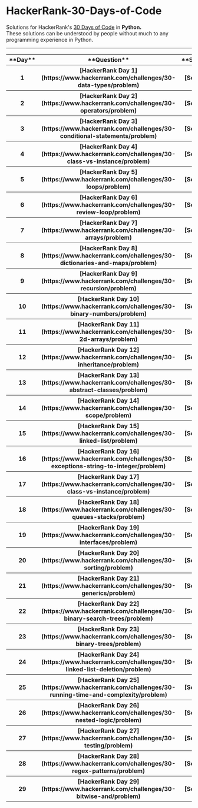 # HackerRank-30-Days-of-Code

Solutions for HackerRank's [30 Days of Code](https://www.hackerrank.com/domains/tutorials/30-days-of-code) in **Python.**  
These solutions can be understood by people without much to any programming experience in Python. 

----------------------------------------------------------------------------------------------------------------------------------------

<table>
  <tr>
    <th>
      **Day**
    </th>
    <th>
      **Question**
    </th>
    <th>
      **Solution**
    </th>
  </tr>
  <tr>
    <th>
      1
    </th>
    <th>
      [HackerRank Day 1](https://www.hackerrank.com/challenges/30-data-types/problem)
    </th>
    <th>
      [Solution]()
    </th>
  </tr>
  <tr>
    <th>
      2
    </th>
    <th>
      [HackerRank Day 2](https://www.hackerrank.com/challenges/30-operators/problem)
    </th>
    <th>
      [Solution]()
    </th>
  </tr>
  <tr>
    <th>
      3
    </th>
    <th>
      [HackerRank Day 3](https://www.hackerrank.com/challenges/30-conditional-statements/problem)
    </th>
    <th>
      [Solution]()
    </th>
  </tr>
  <tr>
    <th>
      4
    </th>
    <th>
      [HackerRank Day 4](https://www.hackerrank.com/challenges/30-class-vs-instance/problem)
    </th>
    <th>
      [Solution]()
    </th>
  </tr>
  <tr>
    <th>
      5
    </th>
    <th>
      [HackerRank Day 5](https://www.hackerrank.com/challenges/30-loops/problem)
    </th>
    <th>
      [Solution]()
    </th>
  </tr>
  <tr>
    <th>
      6
    </th>
    <th>
      [HackerRank Day 6](https://www.hackerrank.com/challenges/30-review-loop/problem)
    </th>
    <th>
      [Solution]()
    </th>
  </tr>
  <tr>
    <th>
      7
    </th>
    <th>
      [HackerRank Day 7](https://www.hackerrank.com/challenges/30-arrays/problem)
    </th>
    <th>
      [Solution]()
    </th>
  </tr>
  <tr>
    <th>
      8
    </th>
    <th>
      [HackerRank Day 8](https://www.hackerrank.com/challenges/30-dictionaries-and-maps/problem)
    </th>
    <th>
      [Solution]()
    </th>
  </tr>
  <tr>
    <th>
      9
    </th>
    <th>
      [HackerRank Day 9](https://www.hackerrank.com/challenges/30-recursion/problem)
    </th>
    <th>
      [Solution]()
    </th>
  </tr>
  <tr>
    <th>
      10
    </th>
    <th>
      [HackerRank Day 10](https://www.hackerrank.com/challenges/30-binary-numbers/problem)
    </th>
    <th>
      [Solution]()
    </th>
  </tr>
  <tr>
    <th>
      11
    </th>
    <th>
      [HackerRank Day 11](https://www.hackerrank.com/challenges/30-2d-arrays/problem)
    </th>
    <th>
      [Solution]()
    </th>
  </tr>
  <tr>
    <th>
      12
    </th>
    <th>
      [HackerRank Day 12](https://www.hackerrank.com/challenges/30-inheritance/problem)
    </th>
    <th>
      [Solution]()
    </th>
  </tr>
  <tr>
    <th>
      13
    </th>
    <th>
      [HackerRank Day 13](https://www.hackerrank.com/challenges/30-abstract-classes/problem)
    </th>
    <th>
      [Solution]()
    </th>
  </tr>
  <tr>
    <th>
      14
    </th>
    <th>
      [HackerRank Day 14](https://www.hackerrank.com/challenges/30-scope/problem)
    </th>
    <th>
      [Solution]()
    </th>
  </tr>
  <tr>
    <th>
      15
    </th>
    <th>
      [HackerRank Day 15](https://www.hackerrank.com/challenges/30-linked-list/problem)
    </th>
    <th>
      [Solution]()
    </th>
  </tr>
  <tr>
    <th>
      16
    </th>
    <th>
      [HackerRank Day 16](https://www.hackerrank.com/challenges/30-exceptions-string-to-integer/problem)
    </th>
    <th>
      [Solution]()
    </th>
  </tr>
  <tr>
    <th>
      17
    </th>
    <th>
      [HackerRank Day 17](https://www.hackerrank.com/challenges/30-class-vs-instance/problem)
    </th>
    <th>
      [Solution]()
    </th>
  </tr>
  <tr>
    <th>
      18
    </th>
    <th>
      [HackerRank Day 18](https://www.hackerrank.com/challenges/30-queues-stacks/problem)
    </th>
    <th>
      [Solution]()
    </th>
  </tr>
  <tr>
    <th>
      19
    </th>
    <th>
      [HackerRank Day 19](https://www.hackerrank.com/challenges/30-interfaces/problem)
    </th>
    <th>
      [Solution]()
    </th>
  </tr>
  <tr>
    <th>
      20
    </th>
    <th>
      [HackerRank Day 20](https://www.hackerrank.com/challenges/30-sorting/problem)
    </th>
    <th>
      [Solution]()
    </th>
  </tr>
  <tr>
    <th>
      21
    </th>
    <th>
      [HackerRank Day 21](https://www.hackerrank.com/challenges/30-generics/problem)
    </th>
    <th>
      [Solution]()
    </th>
  </tr>
  <tr>
    <th>
      22
    </th>
    <th>
      [HackerRank Day 22](https://www.hackerrank.com/challenges/30-binary-search-trees/problem)
    </th>
    <th>
      [Solution]()
    </th>
  </tr>
  <tr>
    <th>
      23
    </th>
    <th>
      [HackerRank Day 23](https://www.hackerrank.com/challenges/30-binary-trees/problem)
    </th>
    <th>
      [Solution]()
    </th>
  </tr>
  <tr>
    <th>
      24
    </th>
    <th>
      [HackerRank Day 24](https://www.hackerrank.com/challenges/30-linked-list-deletion/problem)
    </th>
    <th>
      [Solution]()
    </th>
  </tr>
  <tr>
    <th>
      25
    </th>
    <th>
      [HackerRank Day 25](https://www.hackerrank.com/challenges/30-running-time-and-complexity/problem)
    </th>
    <th>
      [Solution]()
    </th>
  </tr>
  <tr>
    <th>
      26
    </th>
    <th>
      [HackerRank Day 26](https://www.hackerrank.com/challenges/30-nested-logic/problem)
    </th>
    <th>
      [Solution]()
    </th>
  </tr>
  <tr>
    <th>
      27
    </th>
    <th>
      [HackerRank Day 27](https://www.hackerrank.com/challenges/30-testing/problem)
    </th>
    <th>
      [Solution]()
    </th>
  </tr>
  <tr>
    <th>
      28
    </th>
    <th>
      [HackerRank Day 28](https://www.hackerrank.com/challenges/30-regex-patterns/problem)
    </th>
    <th>
      [Solution]()
    </th>
  </tr>
  <tr>
    <th>
      29
    </th>
    <th>
      [HackerRank Day 29](https://www.hackerrank.com/challenges/30-bitwise-and/problem)
    </th>
    <th>
      [Solution]()
    </th>
  </tr>
  
  
